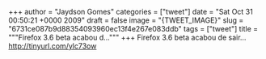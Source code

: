 
+++
author = "Jaydson Gomes"
categories = ["tweet"]
date = "Sat Oct 31 00:50:21 +0000 2009"
draft = false
image = "{TWEET_IMAGE}"
slug = "6731ce087b9d88354093960ec13f4e267e083ddb"
tags = ["tweet"]
title = """Firefox 3.6 beta acabou d..."""
+++
Firefox 3.6 beta acabou de sair... http://tinyurl.com/ylc73ow
